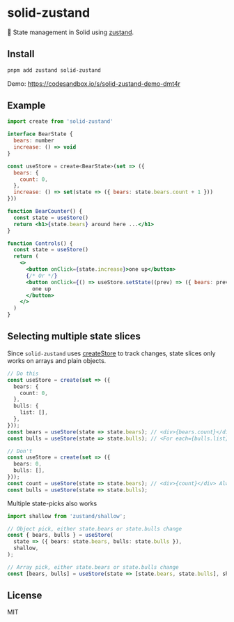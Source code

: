 # solid-zustand

🐻 State management in Solid using [zustand](https://github.com/pmndrs/zustand).

## Install

```sh
pnpm add zustand solid-zustand
```

Demo: https://codesandbox.io/s/solid-zustand-demo-dmt4r

## Example

```jsx
import create from 'solid-zustand'

interface BearState {
  bears: number
  increase: () => void
}

const useStore = create<BearState>(set => ({
  bears: {
    count: 0,
  },
  increase: () => set(state => ({ bears: state.bears.count + 1 }))
}))

function BearCounter() {
  const state = useStore()
  return <h1>{state.bears} around here ...</h1>
}

function Controls() {
  const state = useStore()
  return (
    <>
      <button onClick={state.increase}>one up</button>
      {/* Or */}
      <button onClick={() => useStore.setState((prev) => ({ bears: prev.bears.count + 1 }))}>
        one up
      </button>
    </>
  )
}
```

## Selecting multiple state slices

Since `solid-zustand` uses [createStore](https://www.solidjs.com/docs/latest/api#createstore) to track changes, state slices only works on arrays and plain objects.

```ts
// Do this
const useStore = create(set => ({
  bears: {
    count: 0,
  },
  bulls: {
    list: [],
  },
}));
const bears = useStore(state => state.bears); // <div>{bears.count}</div>
const bulls = useStore(state => state.bulls); // <For each={bulls.list}>...</For>

// Don't
const useStore = create(set => ({
  bears: 0,
  bulls: [],
}));
const count = useStore(state => state.bears); // <div>{count}</div> Always 0
const bulls = useStore(state => state.bulls);
```

Multiple state-picks also works

```ts
import shallow from 'zustand/shallow';

// Object pick, either state.bears or state.bulls change
const { bears, bulls } = useStore(
  state => ({ bears: state.bears, bulls: state.bulls }),
  shallow,
);

// Array pick, either state.bears or state.bulls change
const [bears, bulls] = useStore(state => [state.bears, state.bulls], shallow);
```

## License

MIT
